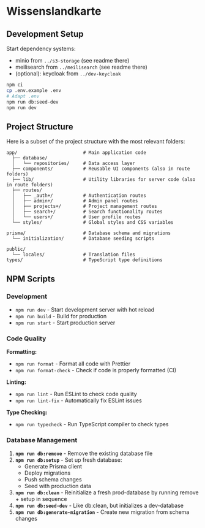 # Wissenslandkarte

## Development Setup

Start dependency systems:

- minio from `../s3-storage` (see readme there)
- meilisearch from `../meilisearch` (see readme there)
- (optional): keycloak from `../dev-keycloak`

```bash
npm ci
cp .env.example .env
# Adapt .env
npm run db:seed-dev
npm run dev
```

## Project Structure

Here is a subset of the project structure with the most relevant folders:

```
app/                        # Main application code
  ├── database/
  │   └── repositories/     # Data access layer
  ├── components/           # Reusable UI components (also in route folders)
  ├── lib/                  # Utility libraries for server code (also in route folders)
  ├── routes/
  │   ├── _auth+/           # Authentication routes
  │   ├── admin+/           # Admin panel routes
  │   ├── projects+/        # Project management routes
  │   ├── search+/          # Search functionality routes
  │   └── users+/           # User profile routes
  └── styles/               # Global styles and CSS variables

prisma/                     # Database schema and migrations
  └── initialization/       # Database seeding scripts

public/
  └── locales/              # Translation files
types/                      # TypeScript type definitions
```

## NPM Scripts

### Development

- `npm run dev` - Start development server with hot reload
- `npm run build` - Build for production
- `npm run start` - Start production server

### Code Quality

**Formatting:**

- `npm run format` - Format all code with Prettier
- `npm run format-check` - Check if code is properly formatted (CI)

**Linting:**

- `npm run lint` - Run ESLint to check code quality
- `npm run lint-fix` - Automatically fix ESLint issues

**Type Checking:**

- `npm run typecheck` - Run TypeScript compiler to check types

### Database Management

1. **`npm run db:remove`** - Remove the existing database file
2. **`npm run db:setup`** - Set up fresh database:
   - Generate Prisma client
   - Deploy migrations
   - Push schema changes
   - Seed with production data
3. **`npm run db:clean`** - Reinitialize a fresh prod-database by running remove + setup in sequence
4. **`npm run db:seed-dev`** - Like db:clean, but initializes a dev-database
5. **`npm run db:generate-migration`** - Create new migration from schema changes
